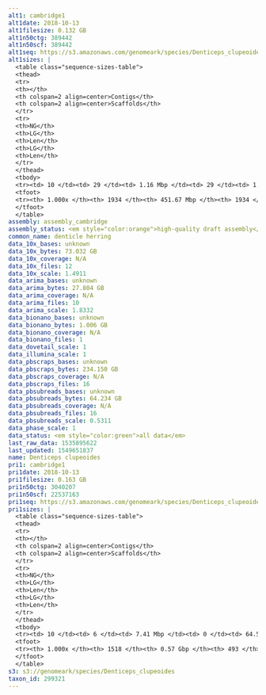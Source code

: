 ```yaml
---
alt1: cambridge1
alt1date: 2018-10-13
alt1filesize: 0.132 GB
alt1n50ctg: 389442
alt1n50scf: 389442
alt1seq: https://s3.amazonaws.com/genomeark/species/Denticeps_clupeoides/fDenClu1/assembly_cambridge/fDenClu1.alt.asm.20181013.fasta.gz
alt1sizes: |
  <table class="sequence-sizes-table">
  <thead>
  <tr>
  <th></th>
  <th colspan=2 align=center>Contigs</th>
  <th colspan=2 align=center>Scaffolds</th>
  </tr>
  <tr>
  <th>NG</th>
  <th>LG</th>
  <th>Len</th>
  <th>LG</th>
  <th>Len</th>
  </tr>
  </thead>
  <tbody>
  <tr><td> 10 </td><td> 29 </td><td> 1.16 Mbp </td><td> 29 </td><td> 1.16 Mbp </td></tr>  <tr><td> 20 </td><td> 77 </td><td> 0.81 Mbp </td><td> 77 </td><td> 0.81 Mbp </td></tr>  <tr><td> 30 </td><td> 143 </td><td> 0.62 Mbp </td><td> 143 </td><td> 0.62 Mbp </td></tr>  <tr><td> 40 </td><td> 225 </td><td> 0.50 Mbp </td><td> 225 </td><td> 0.50 Mbp </td></tr>  <tr style="background-color:#cccccc;"><td> 50 </td><td> 326 </td><td> 0.39 Mbp </td><td> 326 </td><td> 0.39 Mbp </td></tr>  <tr><td> 60 </td><td> 455 </td><td> 0.31 Mbp </td><td> 455 </td><td> 0.31 Mbp </td></tr>  <tr><td> 70 </td><td> 616 </td><td> 0.25 Mbp </td><td> 616 </td><td> 0.25 Mbp </td></tr>  <tr><td> 80 </td><td> 828 </td><td> 0.18 Mbp </td><td> 828 </td><td> 0.18 Mbp </td></tr>  <tr><td> 90 </td><td> 1130 </td><td> 0.12 Mbp </td><td> 1130 </td><td> 0.12 Mbp </td></tr>  <tr><td> 100 </td><td> 1933 </td><td> 11  bp </td><td> 1933 </td><td> 11  bp </td></tr>  </tbody>
  <tfoot>
  <tr><th> 1.000x </th><th> 1934 </th><th> 451.67 Mbp </th><th> 1934 </th><th> 451.67 Mbp </th></tr>
  </tfoot>
  </table>
assembly: assembly_cambridge
assembly_status: <em style="color:orange">high-quality draft assembly</em>
common_name: denticle herring
data_10x_bases: unknown
data_10x_bytes: 73.032 GB
data_10x_coverage: N/A
data_10x_files: 12
data_10x_scale: 1.4911
data_arima_bases: unknown
data_arima_bytes: 27.804 GB
data_arima_coverage: N/A
data_arima_files: 10
data_arima_scale: 1.8332
data_bionano_bases: unknown
data_bionano_bytes: 1.006 GB
data_bionano_coverage: N/A
data_bionano_files: 1
data_dovetail_scale: 1
data_illumina_scale: 1
data_pbscraps_bases: unknown
data_pbscraps_bytes: 234.150 GB
data_pbscraps_coverage: N/A
data_pbscraps_files: 16
data_pbsubreads_bases: unknown
data_pbsubreads_bytes: 64.234 GB
data_pbsubreads_coverage: N/A
data_pbsubreads_files: 16
data_pbsubreads_scale: 0.5311
data_phase_scale: 1
data_status: <em style="color:green">all data</em>
last_raw_data: 1535895622
last_updated: 1549651837
name: Denticeps clupeoides
pri1: cambridge1
pri1date: 2018-10-13
pri1filesize: 0.163 GB
pri1n50ctg: 3040207
pri1n50scf: 22537163
pri1seq: https://s3.amazonaws.com/genomeark/species/Denticeps_clupeoides/fDenClu1/assembly_cambridge/fDenClu1.pri.asm.20181013.fasta.gz
pri1sizes: |
  <table class="sequence-sizes-table">
  <thead>
  <tr>
  <th></th>
  <th colspan=2 align=center>Contigs</th>
  <th colspan=2 align=center>Scaffolds</th>
  </tr>
  <tr>
  <th>NG</th>
  <th>LG</th>
  <th>Len</th>
  <th>LG</th>
  <th>Len</th>
  </tr>
  </thead>
  <tbody>
  <tr><td> 10 </td><td> 6 </td><td> 7.41 Mbp </td><td> 0 </td><td> 64.52 Mbp </td></tr>  <tr><td> 20 </td><td> 14 </td><td> 6.22 Mbp </td><td> 2 </td><td> 38.25 Mbp </td></tr>  <tr><td> 30 </td><td> 24 </td><td> 5.09 Mbp </td><td> 3 </td><td> 34.18 Mbp </td></tr>  <tr><td> 40 </td><td> 37 </td><td> 3.86 Mbp </td><td> 6 </td><td> 23.06 Mbp </td></tr>  <tr style="background-color:#cccccc;"><td> 50 </td><td> 53 </td><td style="background-color:#88ff88;"> 3.04 Mbp </td><td> 8 </td><td style="background-color:#88ff88;"> 22.54 Mbp </td></tr>  <tr><td> 60 </td><td> 75 </td><td> 2.22 Mbp </td><td> 11 </td><td> 20.55 Mbp </td></tr>  <tr><td> 70 </td><td> 107 </td><td> 1.51 Mbp </td><td> 14 </td><td> 19.46 Mbp </td></tr>  <tr><td> 80 </td><td> 154 </td><td> 0.91 Mbp </td><td> 17 </td><td> 17.65 Mbp </td></tr>  <tr><td> 90 </td><td> 273 </td><td> 0.25 Mbp </td><td> 32 </td><td> 1.28 Mbp </td></tr>  <tr><td> 100 </td><td> 1517 </td><td> 5  bp </td><td> 492 </td><td> 60  bp </td></tr>  </tbody>
  <tfoot>
  <tr><th> 1.000x </th><th> 1518 </th><th> 0.57 Gbp </th><th> 493 </th><th> 0.57 Gbp </th></tr>
  </tfoot>
  </table>
s3: s3://genomeark/species/Denticeps_clupeoides
taxon_id: 299321
---
```


